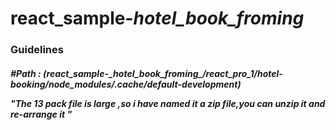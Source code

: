 # react_sample-_hotel_book_froming_

<h3>Guidelines</h3>
<h5>#Path : (react_sample-_hotel_book_froming_/react_pro_1/hotel-booking/node_modules/.cache/default-development)
  <p>   "The 13 pack file is  large ,so i have named it a zip file,you can unzip it and re-arrange it "</p>
</h5>
